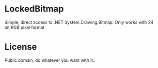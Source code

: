 # LockedBitmap
 Simple, direct access to .NET System.Drawing.Bitmap. Only works with 24 bit RGB pixel format

# License
Public domain, do whatever you want with it..
